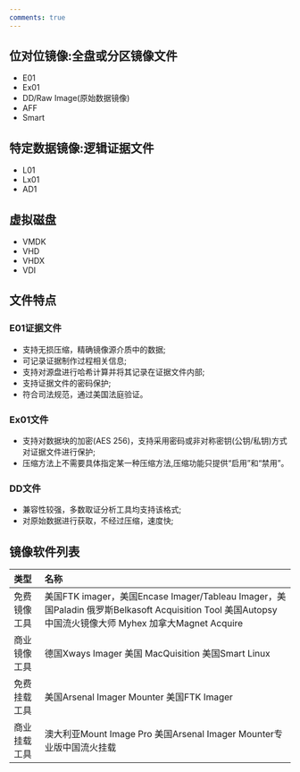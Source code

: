 ```yaml
---
comments: true
---
```


## 位对位镜像:全盘或分区镜像文件

- E01
- Ex01
- DD/Raw Image(原始数据镜像)
- AFF
- Smart

## 特定数据镜像:逻辑证据文件

- L01
- Lx01
- AD1

## 虚拟磁盘

- VMDK
- VHD
- VHDX
- VDI

## 文件特点

### E01证据文件

- 支持无损压缩，精确镜像源介质中的数据;
- 可记录证据制作过程相关信息;
- 支持对源盘进行哈希计算并将其记录在证据文件内部;
- 支持证据文件的密码保护;
- 符合司法规范，通过美国法庭验证。

### Ex01文件

- 支持对数据块的加密(AES 256)，支持采用密码或非对称密钥(公钥/私钥)方式对证据文件进行保护;
- 压缩方法上不需要具体指定某一种压缩方法,压缩功能只提供“启用”和“禁用”。

### DD文件

- 兼容性较强，多数取证分析工具均支持该格式;
- 对原始数据进行获取，不经过压缩，速度快;

## 镜像软件列表

| 类型         | 名称                                                         |
| :----------- | :----------------------------------------------------------- |
| 免费镜像工具 | 美国FTK imager，美国Encase Imager/Tableau Imager，美国Paladin 俄罗斯Belkasoft Acquisition Tool 美国Autopsy 中国流火镜像大师 Myhex 加拿大Magnet Acquire |
| 商业镜像工具 | 德国Xways Imager 美国 MacQuisition 美国Smart Linux           |
| 免费挂载工具 | 美国Arsenal Imager Mounter 美国FTK Imager                    |
| 商业挂载工具 | 澳大利亚Mount Image Pro 美国Arsenal Imager Mounter专业版中国流火挂载 |
